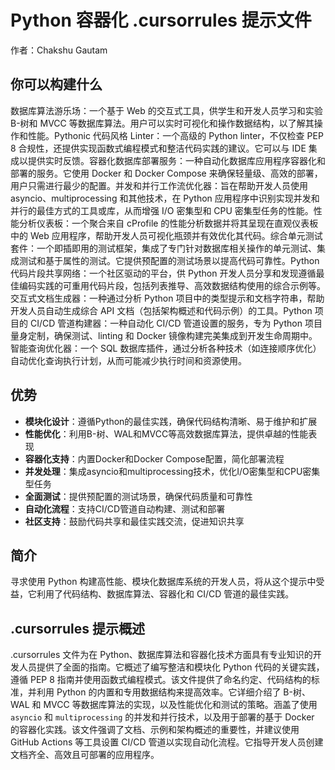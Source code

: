 # Python 容器化 .cursorrules 提示文件

作者：Chakshu Gautam

## 你可以构建什么
数据库算法游乐场：一个基于 Web 的交互式工具，供学生和开发人员学习和实验 B-树和 MVCC 等数据库算法。用户可以实时可视化和操作数据结构，以了解其操作和性能。Pythonic 代码风格 Linter：一个高级的 Python linter，不仅检查 PEP 8 合规性，还提供实现函数式编程模式和整洁代码实践的建议。它可以与 IDE 集成以提供实时反馈。容器化数据库部署服务：一种自动化数据库应用程序容器化和部署的服务。它使用 Docker 和 Docker Compose 来确保轻量级、高效的部署，用户只需进行最少的配置。并发和并行工作流优化器：旨在帮助开发人员使用 asyncio、multiprocessing 和其他技术，在 Python 应用程序中识别实现并发和并行的最佳方式的工具或库，从而增强 I/O 密集型和 CPU 密集型任务的性能。性能分析仪表板：一个聚合来自 cProfile 的性能分析数据并将其呈现在直观仪表板中的 Web 应用程序，帮助开发人员可视化瓶颈并有效优化其代码。综合单元测试套件：一个即插即用的测试框架，集成了专门针对数据库相关操作的单元测试、集成测试和基于属性的测试。它提供预配置的测试场景以提高代码可靠性。Python 代码片段共享网络：一个社区驱动的平台，供 Python 开发人员分享和发现遵循最佳编码实践的可重用代码片段，包括列表推导、高效数据结构使用的综合示例等。交互式文档生成器：一种通过分析 Python 项目中的类型提示和文档字符串，帮助开发人员自动生成综合 API 文档（包括架构概述和代码示例）的工具。Python 项目的 CI/CD 管道构建器：一种自动化 CI/CD 管道设置的服务，专为 Python 项目量身定制，确保测试、linting 和 Docker 镜像构建完美集成到开发生命周期中。智能查询优化器：一个 SQL 数据库插件，通过分析各种技术（如连接顺序优化）自动优化查询执行计划，从而可能减少执行时间和资源使用。

## 优势
- **模块化设计**：遵循Python的最佳实践，确保代码结构清晰、易于维护和扩展
- **性能优化**：利用B-树、WAL和MVCC等高效数据库算法，提供卓越的性能表现
- **容器化支持**：内置Docker和Docker Compose配置，简化部署流程
- **并发处理**：集成asyncio和multiprocessing技术，优化I/O密集型和CPU密集型任务
- **全面测试**：提供预配置的测试场景，确保代码质量和可靠性
- **自动化流程**：支持CI/CD管道自动构建、测试和部署
- **社区支持**：鼓励代码共享和最佳实践交流，促进知识共享

## 简介
寻求使用 Python 构建高性能、模块化数据库系统的开发人员，将从这个提示中受益，它利用了代码结构、数据库算法、容器化和 CI/CD 管道的最佳实践。

## .cursorrules 提示概述
.cursorrules 文件为在 Python、数据库算法和容器化技术方面具有专业知识的开发人员提供了全面的指南。它概述了编写整洁和模块化 Python 代码的关键实践，遵循 PEP 8 指南并使用函数式编程模式。该文件提供了命名约定、代码结构的标准，并利用 Python 的内置和专用数据结构来提高效率。它详细介绍了 B-树、WAL 和 MVCC 等数据库算法的实现，以及性能优化和测试的策略。涵盖了使用 `asyncio` 和 `multiprocessing` 的并发和并行技术，以及用于部署的基于 Docker 的容器化实践。该文件强调了文档、示例和架构概述的重要性，并建议使用 GitHub Actions 等工具设置 CI/CD 管道以实现自动化流程。它指导开发人员创建文档齐全、高效且可部署的应用程序。 